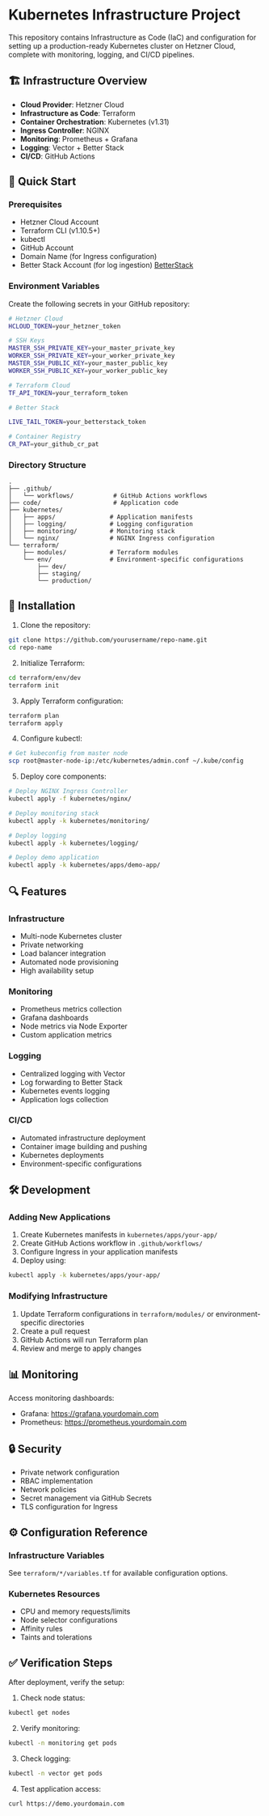 # Kubernetes Infrastructure Project

This repository contains Infrastructure as Code (IaC) and configuration for setting up a production-ready Kubernetes cluster on Hetzner Cloud, complete with monitoring, logging, and CI/CD pipelines.

## 🏗 Infrastructure Overview

- **Cloud Provider**: Hetzner Cloud
- **Infrastructure as Code**: Terraform
- **Container Orchestration**: Kubernetes (v1.31)
- **Ingress Controller**: NGINX
- **Monitoring**: Prometheus + Grafana
- **Logging**: Vector + Better Stack
- **CI/CD**: GitHub Actions

## 🚀 Quick Start

### Prerequisites

- Hetzner Cloud Account
- Terraform CLI (v1.10.5+)
- kubectl
- GitHub Account
- Domain Name (for Ingress configuration)
- Better Stack Account (for log ingestion) [BetterStack](www.betterstack.com)

### Environment Variables

Create the following secrets in your GitHub repository:

```bash
# Hetzner Cloud
HCLOUD_TOKEN=your_hetzner_token

# SSH Keys
MASTER_SSH_PRIVATE_KEY=your_master_private_key
WORKER_SSH_PRIVATE_KEY=your_worker_private_key
MASTER_SSH_PUBLIC_KEY=your_master_public_key
WORKER_SSH_PUBLIC_KEY=your_worker_public_key

# Terraform Cloud
TF_API_TOKEN=your_terraform_token

# Better Stack 

LIVE_TAIL_TOKEN=your_betterstack_token

# Container Registry
CR_PAT=your_github_cr_pat
```

### Directory Structure

```
.
├── .github/
│   └── workflows/           # GitHub Actions workflows
├── code/                    # Application code
├── kubernetes/
│   ├── apps/               # Application manifests
│   ├── logging/            # Logging configuration
│   ├── monitoring/         # Monitoring stack
│   └── nginx/              # NGINX Ingress configuration
└── terraform/
    ├── modules/            # Terraform modules
    └── env/                # Environment-specific configurations
        ├── dev/
        ├── staging/
        └── production/
```

## 🔧 Installation

1. Clone the repository:
```bash
git clone https://github.com/yourusername/repo-name.git
cd repo-name
```

2. Initialize Terraform:
```bash
cd terraform/env/dev
terraform init
```

3. Apply Terraform configuration:
```bash
terraform plan
terraform apply
```

4. Configure kubectl:
```bash
# Get kubeconfig from master node
scp root@master-node-ip:/etc/kubernetes/admin.conf ~/.kube/config
```

5. Deploy core components:
```bash
# Deploy NGINX Ingress Controller
kubectl apply -f kubernetes/nginx/

# Deploy monitoring stack
kubectl apply -k kubernetes/monitoring/

# Deploy logging
kubectl apply -k kubernetes/logging/

# Deploy demo application
kubectl apply -k kubernetes/apps/demo-app/
```

## 🔍 Features

### Infrastructure

- Multi-node Kubernetes cluster
- Private networking
- Load balancer integration
- Automated node provisioning
- High availability setup

### Monitoring

- Prometheus metrics collection
- Grafana dashboards
- Node metrics via Node Exporter
- Custom application metrics

### Logging

- Centralized logging with Vector
- Log forwarding to Better Stack
- Kubernetes events logging
- Application logs collection

### CI/CD

- Automated infrastructure deployment
- Container image building and pushing
- Kubernetes deployments
- Environment-specific configurations

## 🛠 Development

### Adding New Applications

1. Create Kubernetes manifests in `kubernetes/apps/your-app/`
2. Create GitHub Actions workflow in `.github/workflows/`
3. Configure Ingress in your application manifests
4. Deploy using:
```bash
kubectl apply -k kubernetes/apps/your-app/
```

### Modifying Infrastructure

1. Update Terraform configurations in `terraform/modules/` or environment-specific directories
2. Create a pull request
3. GitHub Actions will run Terraform plan
4. Review and merge to apply changes

## 📊 Monitoring

Access monitoring dashboards:

- Grafana: https://grafana.yourdomain.com
- Prometheus: https://prometheus.yourdomain.com

## 🔒 Security

- Private network configuration
- RBAC implementation
- Network policies
- Secret management via GitHub Secrets
- TLS configuration for Ingress

## ⚙️ Configuration Reference

### Infrastructure Variables

See `terraform/*/variables.tf` for available configuration options.

### Kubernetes Resources

- CPU and memory requests/limits
- Node selector configurations
- Affinity rules
- Taints and tolerations

## ✅ Verification Steps

After deployment, verify the setup:

1. Check node status:
```bash
kubectl get nodes
```

2. Verify monitoring:
```bash
kubectl -n monitoring get pods
```

3. Check logging:
```bash
kubectl -n vector get pods
```

4. Test application access:
```bash
curl https://demo.yourdomain.com
```